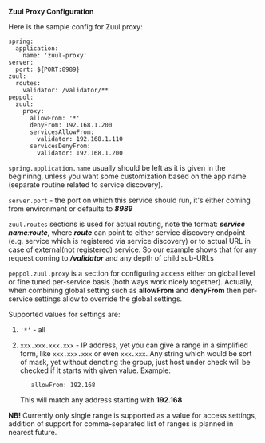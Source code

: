 **Zuul Proxy Configuration**

Here is the sample config for Zuul proxy:


    spring:
      application:
        name: 'zuul-proxy'
    server:
      port: ${PORT:8989}
    zuul:
      routes:
        validator: /validator/**
    peppol:
      zuul:
        proxy:
          allowFrom: '*'
          denyFrom: 192.168.1.200
          servicesAllowFrom:
            validator: 192.168.1.110
          servicesDenyFrom:
            validator: 192.168.1.200


`spring.application.name` usually should be left as it is given in the begininng,
 unless you want some customization based on the app name 
 (separate routine related to service discovery).
 
 `server.port` - the port on which this service should run, it's either coming from 
 environment or defaults to _**8989**_
 
 `zuul.routes` sections is used for actual routing, note the format:
 _**service name**:**route**_, where _**route**_ can point to either service discovery 
  endpoint (e.g. service which is registered via service discovery) or 
  to actual URL in case of external(not registered) service.
  So our example shows that for any request coming to _**/validator**_ and any 
  depth of child sub-URLs 
  
  `peppol.zuul.proxy` is a section for configuring access either on 
  global level or fine tuned per-service basis (both ways work nicely together).
  Actually, when combining global setting such as 
  __**allowFrom**__ and __**denyFrom**__ then per-service settings allow to 
  override the global settings.
  
  Supported values for settings are:
  1. `'*'` - all
  2. `xxx.xxx.xxx.xxx` - IP address, yet you can give a range in a simplified
  form, like `xxx.xxx.xxx` or even `xxx.xxx`. Any string which would be sort of
  mask, yet without denoting the group, just host under check will be 
  checked if it starts with given value.
  Example:
  
            allowFrom: 192.168
        
        This will match any address starting with __192.168__
  
  **NB!** Currently only single range is supported as a value for access settings, 
  addition of support for comma-separated list of ranges is planned in nearest future.
  